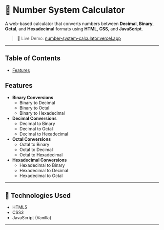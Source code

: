 # 🔢 Number System Calculator

A web-based calculator that converts numbers between **Decimal**, **Binary**, **Octal**, and **Hexadecimal** formats using **HTML**, **CSS**, and **JavaScript**.

> 🚀 Live Demo: [number-system-calculator.vercel.app](https://number-system-calculator.vercel.app)

---

## Table of Contents

- [Features](#features)

## Features

- **Binary Conversions**
  - Binary to Decimal
  - Binary to Octal
  - Binary to Hexadecimal
- **Decimal Conversions**
  - Decimal to Binary
  - Decimal to Octal
  - Decimal to Hexadecimal
- **Octal Conversions**
  - Octal to Binary
  - Octal to Decimal
  - Octal to Hexadecimal
- **Hexadecimal Conversions**
  - Hexadecimal to Binary
  - Hexadecimal to Decimal
  - Hexadecimal to Octal

---

## 🚀 Technologies Used

- HTML5
- CSS3
- JavaScript (Vanilla)

---
